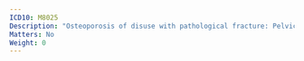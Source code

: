 ```yaml
---
ICD10: M8025
Description: "Osteoporosis of disuse with pathological fracture: Pelvic region and thigh"
Matters: No
Weight: 0
---
```


